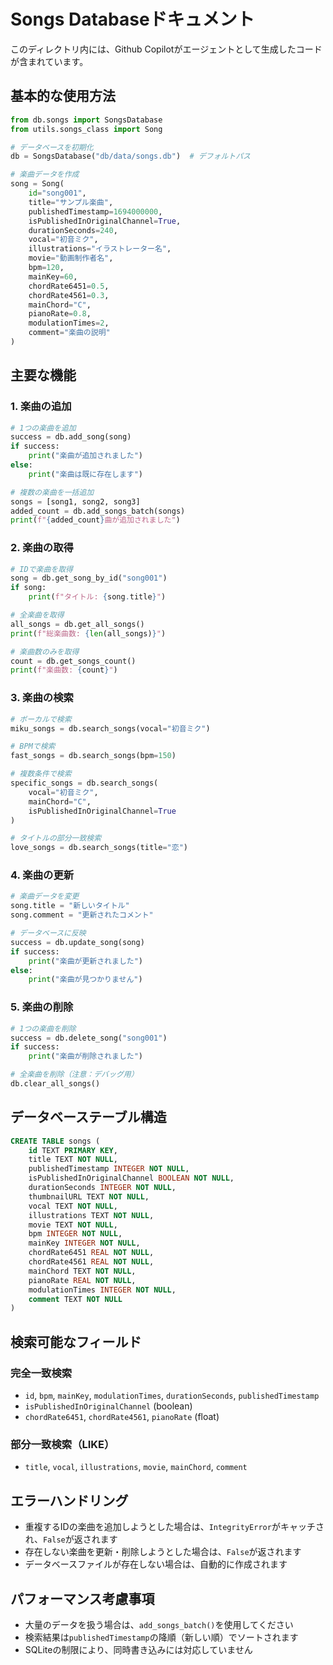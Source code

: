 # Songs Databaseドキュメント
このディレクトリ内には、Github Copilotがエージェントとして生成したコードが含まれています。

## 基本的な使用方法

```python
from db.songs import SongsDatabase
from utils.songs_class import Song

# データベースを初期化
db = SongsDatabase("db/data/songs.db")  # デフォルトパス

# 楽曲データを作成
song = Song(
    id="song001",
    title="サンプル楽曲",
    publishedTimestamp=1694000000,
    isPublishedInOriginalChannel=True,
    durationSeconds=240,
    vocal="初音ミク",
    illustrations="イラストレーター名",
    movie="動画制作者名",
    bpm=120,
    mainKey=60,
    chordRate6451=0.5,
    chordRate4561=0.3,
    mainChord="C",
    pianoRate=0.8,
    modulationTimes=2,
    comment="楽曲の説明"
)
```

## 主要な機能

### 1. 楽曲の追加

```python
# 1つの楽曲を追加
success = db.add_song(song)
if success:
    print("楽曲が追加されました")
else:
    print("楽曲は既に存在します")

# 複数の楽曲を一括追加
songs = [song1, song2, song3]
added_count = db.add_songs_batch(songs)
print(f"{added_count}曲が追加されました")
```

### 2. 楽曲の取得

```python
# IDで楽曲を取得
song = db.get_song_by_id("song001")
if song:
    print(f"タイトル: {song.title}")

# 全楽曲を取得
all_songs = db.get_all_songs()
print(f"総楽曲数: {len(all_songs)}")

# 楽曲数のみを取得
count = db.get_songs_count()
print(f"楽曲数: {count}")
```

### 3. 楽曲の検索

```python
# ボーカルで検索
miku_songs = db.search_songs(vocal="初音ミク")

# BPMで検索
fast_songs = db.search_songs(bpm=150)

# 複数条件で検索
specific_songs = db.search_songs(
    vocal="初音ミク",
    mainChord="C",
    isPublishedInOriginalChannel=True
)

# タイトルの部分一致検索
love_songs = db.search_songs(title="恋")
```

### 4. 楽曲の更新

```python
# 楽曲データを変更
song.title = "新しいタイトル"
song.comment = "更新されたコメント"

# データベースに反映
success = db.update_song(song)
if success:
    print("楽曲が更新されました")
else:
    print("楽曲が見つかりません")
```

### 5. 楽曲の削除

```python
# 1つの楽曲を削除
success = db.delete_song("song001")
if success:
    print("楽曲が削除されました")

# 全楽曲を削除（注意：デバッグ用）
db.clear_all_songs()
```

## データベーステーブル構造

```sql
CREATE TABLE songs (
    id TEXT PRIMARY KEY,
    title TEXT NOT NULL,
    publishedTimestamp INTEGER NOT NULL,
    isPublishedInOriginalChannel BOOLEAN NOT NULL,
    durationSeconds INTEGER NOT NULL,
    thumbnailURL TEXT NOT NULL,
    vocal TEXT NOT NULL,
    illustrations TEXT NOT NULL,
    movie TEXT NOT NULL,
    bpm INTEGER NOT NULL,
    mainKey INTEGER NOT NULL,
    chordRate6451 REAL NOT NULL,
    chordRate4561 REAL NOT NULL,
    mainChord TEXT NOT NULL,
    pianoRate REAL NOT NULL,
    modulationTimes INTEGER NOT NULL,
    comment TEXT NOT NULL
)
```

## 検索可能なフィールド

### 完全一致検索
- `id`, `bpm`, `mainKey`, `modulationTimes`, `durationSeconds`, `publishedTimestamp`
- `isPublishedInOriginalChannel` (boolean)
- `chordRate6451`, `chordRate4561`, `pianoRate` (float)

### 部分一致検索（LIKE）
- `title`, `vocal`, `illustrations`, `movie`, `mainChord`, `comment`

## エラーハンドリング

- 重複するIDの楽曲を追加しようとした場合は、`IntegrityError`がキャッチされ、`False`が返されます
- 存在しない楽曲を更新・削除しようとした場合は、`False`が返されます
- データベースファイルが存在しない場合は、自動的に作成されます

## パフォーマンス考慮事項

- 大量のデータを扱う場合は、`add_songs_batch()`を使用してください
- 検索結果は`publishedTimestamp`の降順（新しい順）でソートされます
- SQLiteの制限により、同時書き込みには対応していません
